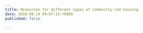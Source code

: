 ```yaml
---
title: Resources for different types of community-led housing
date: 2018-08-24 09:07:13 +0000
published: false

---
```

